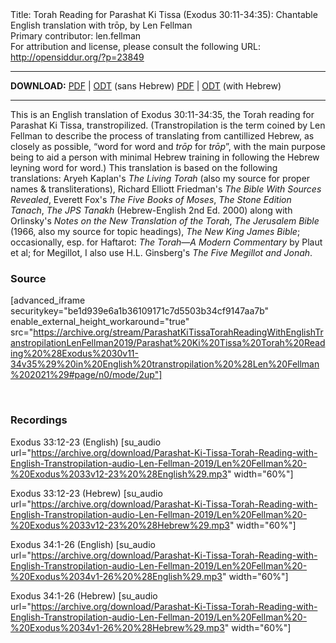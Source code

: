 <html>
<head></head>
<body>
Title: Torah Reading for Parashat Ki Tissa (Exodus 30:11-34:35): Chantable English translation with trōp, by Len Fellman<br />
Primary contributor: len.fellman<br />
For attribution and license, please consult the following URL: <a href="http://opensiddur.org/?p=23849">http://opensiddur.org/?p=23849</a>
<p />
<hr />

<style type="text/css" media="all">.printfriendly {display: none!important;}</style>

<strong>DOWNLOAD:</strong> 
<a href="https://archive.org/download/ParashatKiTissaTorahReadingWithEnglishTranstropilationLenFellman2019/Parashat%20Ki%20Tissa%20Torah%20Reading%20%28Exodus%2030v11-34v35%29%20in%20English%20transtropilation%20%28Len%20Fellman%202021%29%20-%20english%20only.pdf">PDF</a> | <a href="https://archive.org/download/ParashatKiTissaTorahReadingWithEnglishTranstropilationLenFellman2019/Parashat%20Ki%20Tissa%20Torah%20Reading%20%28Exodus%2030v11-34v35%29%20in%20English%20transtropilation%20%28Len%20Fellman%202021%29%20-%20english%20only.odt">ODT</a> (sans Hebrew)
<a href="https://archive.org/download/ParashatKiTissaTorahReadingWithEnglishTranstropilationLenFellman2019/Parashat%20Ki%20Tissa%20Torah%20Reading%20%28Exodus%2030v11-34v35%29%20in%20English%20transtropilation%20%28Len%20Fellman%202021%29.pdf">PDF</a> | <a href="https://archive.org/download/ParashatKiTissaTorahReadingWithEnglishTranstropilationLenFellman2019/Parashat%20Ki%20Tissa%20Torah%20Reading%20%28Exodus%2030v11-34v35%29%20in%20English%20transtropilation%20%28Len%20Fellman%202021%29.odt">ODT</a> (with Hebrew)

<hr />

This is an English translation of Exodus 30:11-34:35, the Torah reading for Parashat Ki Tissa, transtropilized. (Transtropilation is the term coined by Len Fellman to describe the process of translating from cantillized Hebrew, as closely as possible, “word for word and <em>trōp</em> for <em>trōp</em>”, with the main purpose being to aid a person with minimal Hebrew training in following the Hebrew leyning word for word.) This translation is based on the following translations: Aryeh Kaplan's <em>The Living Torah</em> (also my source for proper names & transliterations), Richard Elliott Friedman's <em>The Bible With Sources Revealed</em>, Everett Fox's <em>The Five Books of Moses</em>, <em>The Stone Edition Tanach</em>, <em>The JPS Tanakh</em> (Hebrew-English 2nd Ed. 2000) along with Orlinsky's <em>Notes on the New Translation of the Torah</em>, <em>The Jerusalem Bible</em> (1966, also my source for topic headings), <em>The New King James Bible</em>; occasionally, esp. for Haftarot: <em>The Torah—A Modern Commentary</em> by Plaut et al; for Megillot, I also use H.L. Ginsberg's <em>The Five Megillot and Jonah</em>.

<h3>Source</h3>

[advanced_iframe securitykey="be1d939e6a1b36109171c7d5503b34cf9147aa7b" enable_external_height_workaround="true" src="https://archive.org/stream/ParashatKiTissaTorahReadingWithEnglishTranstropilationLenFellman2019/Parashat%20Ki%20Tissa%20Torah%20Reading%20%28Exodus%2030v11-34v35%29%20in%20English%20transtropilation%20%28Len%20Fellman%202021%29#page/n0/mode/2up"]

&nbsp;

<h3>Recordings</h3>

Exodus 33:12-23 (English) [su_audio url="https://archive.org/download/Parashat-Ki-Tissa-Torah-Reading-with-English-Transtropilation-audio-Len-Fellman-2019/Len%20Fellman%20-%20Exodus%2033v12-23%20%28English%29.mp3" width="60%"]

Exodus 33:12-23 (Hebrew) [su_audio url="https://archive.org/download/Parashat-Ki-Tissa-Torah-Reading-with-English-Transtropilation-audio-Len-Fellman-2019/Len%20Fellman%20-%20Exodus%2033v12-23%20%28Hebrew%29.mp3" width="60%"]

Exodus 34:1-26 (English) [su_audio url="https://archive.org/download/Parashat-Ki-Tissa-Torah-Reading-with-English-Transtropilation-audio-Len-Fellman-2019/Len%20Fellman%20-%20Exodus%2034v1-26%20%28English%29.mp3" width="60%"]

Exodus 34:1-26 (Hebrew) [su_audio url="https://archive.org/download/Parashat-Ki-Tissa-Torah-Reading-with-English-Transtropilation-audio-Len-Fellman-2019/Len%20Fellman%20-%20Exodus%2034v1-26%20%28Hebrew%29.mp3" width="60%"]

&nbsp;
</body>
</html>